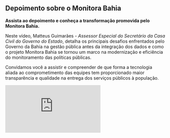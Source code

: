 ## Depoimento sobre o Monitora Bahia

**Assista ao depoimento e conheça a transformação promovida pelo Monitora Bahia.**

Neste vídeo, Matteus Guimarães - _Assessor Especial do Secretário da Casa Civil do Governo do Estado_, detalha os principais desafios enfrentados pelo Governo da Bahia na gestão pública antes da integração dos dados e como o projeto Monitora Bahia se tornou um marco na modernização e eficiência do monitoramento das políticas públicas.

Convidamos você a assistir e compreender de que forma a tecnologia aliada ao comprometimento das equipes tem proporcionado maior transparência e qualidade na entrega dos serviços públicos à população.

<div class="video-container">
  <iframe
    src="https://player.vimeo.com/video/1086490246"
    title="Tutoria Vimeo"
    frameborder="0"
    allow="autoplay; fullscreen; picture-in-picture"
    allowfullscreen>
  </iframe>
</div>
